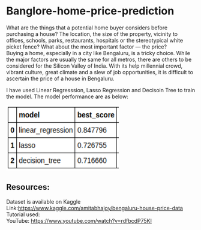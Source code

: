 # Banglore-home-price-prediction

What are the things that a potential home buyer considers before purchasing a house? The location, the size of the property, vicinity to offices, schools, parks, restaurants, hospitals or the stereotypical white picket fence? What about the most important factor — the price?</br>
Buying a home, especially in a city like Bengaluru, is a tricky choice. While the major factors are usually the same for all metros, there are others to be considered for the Silicon Valley of India. With its help millennial crowd, vibrant culture, great climate and a slew of job opportunities, it is difficult to ascertain the price of a house in Bengaluru.</br>

I have used Linear Regresssion, Lasso Regression and Decisoin Tree to train the model. The model performance are as below:

<img src="model_performance.png" width="300" height="175">


## __Resources:__
Dataset is available on Kaggle</br>
Link:https://www.kaggle.com/amitabhajoy/bengaluru-house-price-data</br> 
Tutorial used:</br>
YouTube: https://www.youtube.com/watch?v=rdfbcdP75KI

